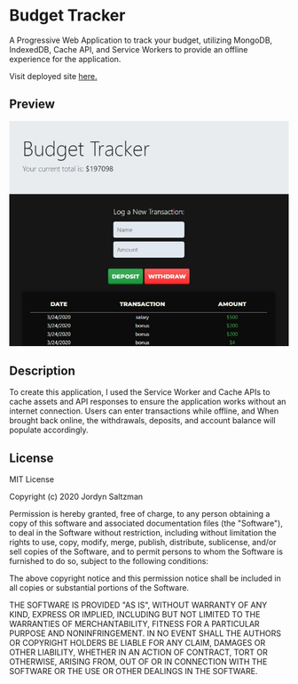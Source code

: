 # Budget Tracker

A Progressive Web Application to track your budget, utilizing MongoDB, IndexedDB, Cache API, and Service Workers to provide an offline experience for the application.

Visit deployed site [here.](https://jordyns-budget-tracker.herokuapp.com/)

## Preview

![screenshot](public/assets/images/budget-tracker-screenshot.JPG)

## Description

To create this application, I used the Service Worker and Cache APIs to cache assets and API responses to ensure the application works without an internet connection. Users can enter transactions while offline, and When brought back online, the withdrawals, deposits, and account balance will populate accordingly.

## License

MIT License

Copyright (c) 2020 Jordyn Saltzman

Permission is hereby granted, free of charge, to any person obtaining a copy
of this software and associated documentation files (the "Software"), to deal
in the Software without restriction, including without limitation the rights
to use, copy, modify, merge, publish, distribute, sublicense, and/or sell
copies of the Software, and to permit persons to whom the Software is
furnished to do so, subject to the following conditions:

The above copyright notice and this permission notice shall be included in all
copies or substantial portions of the Software.

THE SOFTWARE IS PROVIDED "AS IS", WITHOUT WARRANTY OF ANY KIND, EXPRESS OR
IMPLIED, INCLUDING BUT NOT LIMITED TO THE WARRANTIES OF MERCHANTABILITY,
FITNESS FOR A PARTICULAR PURPOSE AND NONINFRINGEMENT. IN NO EVENT SHALL THE
AUTHORS OR COPYRIGHT HOLDERS BE LIABLE FOR ANY CLAIM, DAMAGES OR OTHER
LIABILITY, WHETHER IN AN ACTION OF CONTRACT, TORT OR OTHERWISE, ARISING FROM,
OUT OF OR IN CONNECTION WITH THE SOFTWARE OR THE USE OR OTHER DEALINGS IN THE
SOFTWARE.

